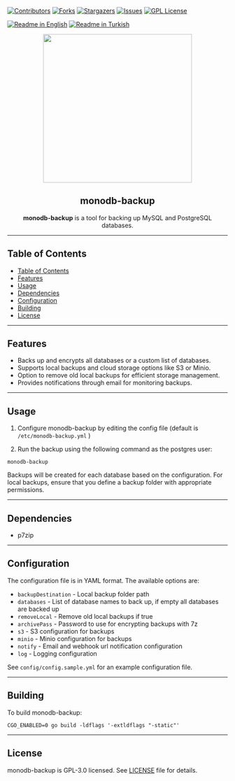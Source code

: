 [![Contributors][contributors-shield]][contributors-url]
[![Forks][forks-shield]][forks-url]
[![Stargazers][stars-shield]][stars-url]
[![Issues][issues-shield]][issues-url]
[![GPL License][license-shield]][license-url]

[![Readme in English](https://img.shields.io/badge/Readme-English-blue)](README.md)
[![Readme in Turkish](https://img.shields.io/badge/Readme-Turkish-red)](README.tr.md)

<div align="center"> 
<a href="https://mono.net.tr/">
  <img src="https://monobilisim.com.tr/images/mono-bilisim.svg" width="340"/>
</a>

<h2 align="center">monodb-backup</h2>
<b>monodb-backup</b> is a tool for backing up MySQL and PostgreSQL databases.
</div>

---

## Table of Contents

- [Table of Contents](#table-of-contents)
- [Features](#features)
- [Usage](#usage)
- [Dependencies](#dependencies)
- [Configuration](#configuration)
- [Building](#building)
- [License](#license)

---

## Features

- Backs up and encrypts all databases or a custom list of databases.
- Supports local backups and cloud storage options like S3 or Minio.
- Option to remove old local backups for efficient storage management.
- Provides notifications through email for monitoring backups.

---

## Usage

1. Configure monodb-backup by editing the config file (default is `/etc/monodb-backup.yml` )

2. Run the backup using the following command as the postgres user:

```
monodb-backup
```

Backups will be created for each database based on the configuration. For local backups, ensure that you define a backup folder with appropriate permissions.

---

## Dependencies

- p7zip

---

## Configuration

The configuration file is in YAML format. The available options are:

- `backupDestination` - Local backup folder path
- `databases` - List of database names to back up, if empty all databases are backed up
- `removeLocal` - Remove old local backups if true
- `archivePass` - Password to use for encrypting backups with 7z
- `s3` - S3 configuration for backups
- `minio` - Minio configuration for backups
- `notify` - Email and webhook url notification configuration
- `log` - Logging configuration

See `config/config.sample.yml` for an example configuration file.

---

## Building

To build monodb-backup:

```
CGO_ENABLED=0 go build -ldflags '-extldflags "-static"'
```

---

## License

monodb-backup is GPL-3.0 licensed. See [LICENSE](LICENSE) file for details.

[contributors-shield]: https://img.shields.io/github/contributors/monobilisim/monodb-backup.svg?style=for-the-badge
[contributors-url]: https://github.com/monobilisim/monodb-backup/graphs/contributors
[forks-shield]: https://img.shields.io/github/forks/monobilisim/monodb-backup.svg?style=for-the-badge
[forks-url]: https://github.com/monobilisim/monodb-backup/network/members
[stars-shield]: https://img.shields.io/github/stars/monobilisim/monodb-backup.svg?style=for-the-badge
[stars-url]: https://github.com/monobilisim/monodb-backup/stargazers
[issues-shield]: https://img.shields.io/github/issues/monobilisim/monodb-backup.svg?style=for-the-badge
[issues-url]: https://github.com/monobilisim/monodb-backup/issues
[license-shield]: https://img.shields.io/github/license/monobilisim/monodb-backup.svg?style=for-the-badge
[license-url]: https://github.com/monobilisim/monodb-backup/blob/master/LICENSE
